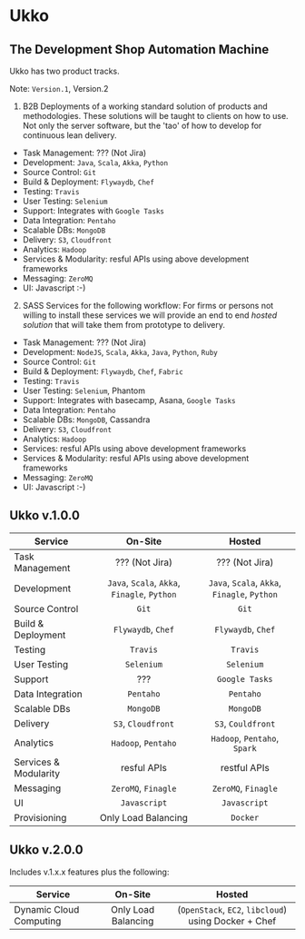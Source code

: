 Ukko
====

## The Development Shop Automation Machine

Ukko has two product tracks.

Note: `Version.1`, Version.2

1. B2B Deployments of a working standard solution of products and methodologies.
   These solutions will be taught to clients on how to use.
   Not only the server software, but the 'tao' of how to develop for
   continuous lean delivery.

  - Task Management: ??? (Not Jira)
  - Development: `Java`, `Scala`, `Akka`, `Python`
  - Source Control: `Git`
  - Build & Deployment: `Flywaydb`, `Chef`
  - Testing: `Travis`
  - User Testing: `Selenium`
  - Support: Integrates with `Google Tasks`
  - Data Integration: `Pentaho`
  - Scalable DBs: `MongoDB`
  - Delivery: `S3`, `Cloudfront`
  - Analytics: `Hadoop`
  - Services & Modularity: resful APIs using above development frameworks
  - Messaging: `ZeroMQ`
  - UI: Javascript :-)


2. SASS Services for the following workflow:
   For firms or persons not willing to install these services we will provide
   an end to end _hosted solution_ that will take them from prototype to
   delivery.

  - Task Management: ??? (Not Jira)
  - Development: `NodeJS`, `Scala`, `Akka`, `Java`, `Python`, `Ruby`
  - Source Control: `Git`
  - Build & Deployment: `Flywaydb`, `Chef`, `Fabric`
  - Testing: `Travis`
  - User Testing: `Selenium`, Phantom
  - Support: Integrates with basecamp, Asana, `Google Tasks`
  - Data Integration: `Pentaho`
  - Scalable DBs: `MongoDB`, Cassandra
  - Delivery: `S3`, `Cloudfront`
  - Analytics: `Hadoop`
  - Services: resful APIs using above development frameworks
  - Services & Modularity: resful APIs using above development frameworks
  - Messaging: `ZeroMQ`
  - UI: Javascript :-)



## Ukko v.1.0.0

|Service                      |On-Site             |Hosted             |
|-----------------------------|:------------------:|:-----------------:|
|Task Management              |??? (Not Jira)      |??? (Not Jira)
|Development                  |`Java`, `Scala`, `Akka`, `Finagle`, `Python`|`Java`, `Scala`, `Akka`, `Finagle`, `Python`
|Source Control               |`Git`               |`Git`
|Build & Deployment           |`Flywaydb`, `Chef`  |`Flywaydb`, `Chef`
|Testing                      |`Travis`            |`Travis`
|User Testing                 |`Selenium`          |`Selenium`
|Support                      |???                 |`Google Tasks`
|Data Integration             |`Pentaho`           |`Pentaho`
|Scalable DBs                 |`MongoDB`           |`MongoDB`
|Delivery                     |`S3`, `Cloudfront`  |`S3`, `Couldfront`
|Analytics                    |`Hadoop`, `Pentaho` |`Hadoop`, `Pentaho`, `Spark`
|Services & Modularity        |resful APIs         |restful APIs
|Messaging                    |`ZeroMQ`, `Finagle` |`ZeroMQ`, `Finagle`
|UI                           |`Javascript`        |`Javascript`
|Provisioning                 |Only Load Balancing |`Docker`



## Ukko v.2.0.0

Includes v.1.x.x features plus the following:

|Service                      |On-Site             |Hosted             |
|-----------------------------|:------------------:|:-----------------:|
|Dynamic Cloud Computing      |Only Load Balancing |(`OpenStack`, `EC2`, `libcloud`) using Docker + Chef|





